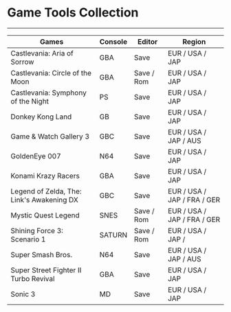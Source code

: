 # Game Tools Collection

---

| Games                                     | Console | Editor     | Region                      |
| ----------------------------------------- | ------- | ---------- | --------------------------- |
| Castlevania: Aria of Sorrow               | GBA     | Save       | EUR / USA / JAP             |
| Castlevania: Circle of the Moon           | GBA     | Save / Rom | EUR / USA / JAP             |
| Castlevania: Symphony of the Night        | PS      | Save       | EUR / USA / JAP             |
| Donkey Kong Land                          | GB      | Save       | EUR / USA / JAP             |
| Game & Watch Gallery 3                    | GBC     | Save       | EUR / USA / JAP / AUS       |
| GoldenEye 007                             | N64     | Save       | EUR / USA / JAP             |
| Konami Krazy Racers                       | GBA     | Save       | EUR / USA / JAP             |
| Legend of Zelda, The: Link's Awakening DX | GBC     | Save       | EUR / USA / JAP / FRA / GER |
| Mystic Quest Legend                       | SNES    | Save / Rom | EUR / USA / JAP / FRA / GER |
| Shining Force 3: Scenario 1               | SATURN  | Save / Rom | EUR / USA / JAP /           |
| Super Smash Bros.                         | N64     | Save       | EUR / USA / JAP / AUS       |
| Super Street Fighter II Turbo Revival     | GBA     | Save       | EUR / USA / JAP             |
| Sonic 3                                   | MD      | Save       | EUR / USA / JAP             |

